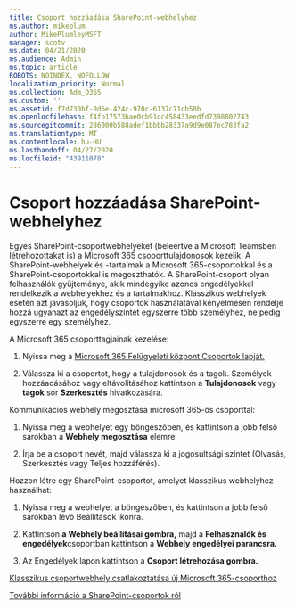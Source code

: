 ```yaml
---
title: Csoport hozzáadása SharePoint-webhelyhez
ms.author: mikeplum
author: MikePlumleyMSFT
manager: scotv
ms.date: 04/21/2020
ms.audience: Admin
ms.topic: article
ROBOTS: NOINDEX, NOFOLLOW
localization_priority: Normal
ms.collection: Adm_O365
ms.custom: ''
ms.assetid: f7d730bf-0d6e-424c-970c-6137c71cb50b
ms.openlocfilehash: f4fb17573bae0cb91dc458433eedfd7398802743
ms.sourcegitcommit: 286000b588adef1bbbb28337a9d9e087ec783fa2
ms.translationtype: MT
ms.contentlocale: hu-HU
ms.lasthandoff: 04/27/2020
ms.locfileid: "43911078"
---
```

# <a name="add-a-group-to-a-sharepoint-site"></a>Csoport hozzáadása SharePoint-webhelyhez

Egyes SharePoint-csoportwebhelyeket (beleértve a Microsoft Teamsben létrehozottakat is) a Microsoft 365 csoporttulajdonosok kezelik. A SharePoint-webhelyek és -tartalmak a Microsoft 365-csoportokkal és a SharePoint-csoportokkal is megoszthatók. A SharePoint-csoport olyan felhasználók gyűjteménye, akik mindegyike azonos engedélyekkel rendelkezik a webhelyekhez és a tartalmakhoz. Klasszikus webhelyek esetén azt javasoljuk, hogy csoportok használatával kényelmesen rendelje hozzá ugyanazt az engedélyszintet egyszerre több személyhez, ne pedig egyszerre egy személyhez.
  
A Microsoft 365 csoporttagjainak kezelése:
  
1. Nyissa meg a [Microsoft 365 Felügyeleti központ Csoportok lapját.](https://portal.office.com/adminportal/home#/groups)
    
2. Válassza ki a csoportot, hogy a tulajdonosok és a tagok. Személyek hozzáadásához vagy eltávolításához kattintson a **Tulajdonosok** vagy **tagok** sor **Szerkesztés** hivatkozására. 
    
Kommunikációs webhely megosztása microsoft 365-ös csoporttal:
  
1. Nyissa meg a webhelyet egy böngészőben, és kattintson a jobb felső sarokban a **Webhely megosztása** elemre. 
    
2. Írja be a csoport nevét, majd válassza ki a jogosultsági szintet (Olvasás, Szerkesztés vagy Teljes hozzáférés).
    
Hozzon létre egy SharePoint-csoportot, amelyet klasszikus webhelyhez használhat:
  
1. Nyissa meg a webhelyet a böngészőben, és kattintson a jobb felső sarokban lévő Beállítások ikonra.
    
2. Kattintson **a Webhely beállításai gombra,** majd a **Felhasználók és engedélyek**csoportban kattintson a **Webhely engedélyei parancsra.**
    
3. Az Engedélyek lapon kattintson a **Csoport létrehozása gombra.**
    
[Klasszikus csoportwebhely csatlakoztatása új Microsoft 365-csoporthoz](https://go.microsoft.com/fwlink/?linkid=2008654)
  
[További információ a SharePoint-csoportok ról](https://go.microsoft.com/fwlink/?linkid=874658)
  

